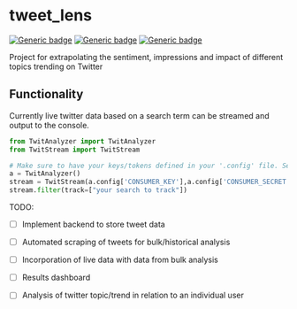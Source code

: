 # tweet_lens
[![Generic badge](https://img.shields.io/badge/Licence-MIT-blue.svg)](https://shields.io/)
[![Generic badge](https://img.shields.io/badge/Maintained-yes-green.svg)](https://shields.io/)
[![Generic badge](https://img.shields.io/badge/Python-3.10.6-yellow.svg)](https://shields.io/)

Project for extrapolating the sentiment, impressions and impact of different topics trending on Twitter

## Functionality
Currently live twitter data based on a search term can be streamed and output to the console.
```python
from TwitAnalyzer import TwitAnalyzer
from TwitStream import TwitStream

# Make sure to have your keys/tokens defined in your '.config' file. See example file for details
a = TwitAnalyzer()
stream = TwitStream(a.config['CONSUMER_KEY'],a.config['CONSUMER_SECRET'],a.config['ACCESS_TOKEN'],a.config['ACCESS_TOKEN_SECRET'])
stream.filter(track=["your search to track"])

```
TODO:
  - [ ] Implement backend to store tweet data
  - [ ] Automated scraping of tweets for bulk/historical analysis
  - [ ] Incorporation of live data with data from bulk analysis
  - [ ] Results dashboard
  - [ ] Analysis of twitter topic/trend in relation to an individual user
  
  
